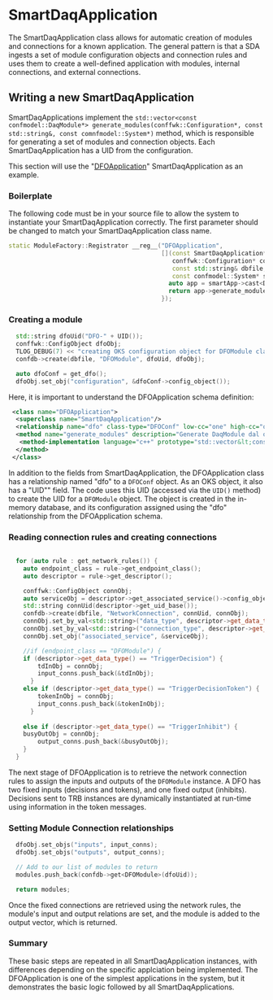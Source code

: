 # SmartDaqApplication

The SmartDaqApplication class allows for automatic creation of modules and connections for a known application. The general pattern is that a SDA ingests a set of module configuration objects and connection rules and uses them to create a well-defined application with modules, internal connections, and external connections.

## Writing a new SmartDaqApplication

SmartDaqApplications implement the `std::vector<const confmodel::DaqModule*> generate_modules(conffwk::Configuration*, const std::string&, const comnfmodel::System*)` method, which is responsible for generating a set of modules and connection objects. Each SmartDaqApplication has a UID from the configuration.

This section will use the "[DFOApplication](https://github.com/DUNE-DAQ/appmodel/blob/develop/src/DFOApplication.cpp)" SmartDaqApplication as an example.

### Boilerplate

The following code must be in your source file to allow the system to instantiate your SmartDaqApplication correctly. The first parameter should be changed to match your SmartDaqApplication class name.
```C++
static ModuleFactory::Registrator __reg__("DFOApplication",
                                          [](const SmartDaqApplication* smartApp,
                                             conffwk::Configuration* confdb,
                                             const std::string& dbfile,
                                             const confmodel::System* system) -> ModuleFactory::ReturnType {
                                            auto app = smartApp->cast<DFOApplication>();
                                            return app->generate_modules(confdb, dbfile, system);
                                          });

```

### Creating a module

```C++
  std::string dfoUid("DFO-" + UID());
  conffwk::ConfigObject dfoObj;
  TLOG_DEBUG(7) << "creating OKS configuration object for DFOModule class ";
  confdb->create(dbfile, "DFOModule", dfoUid, dfoObj);

  auto dfoConf = get_dfo();
  dfoObj.set_obj("configuration", &dfoConf->config_object());
```

Here, it is important to understand the DFOApplication schema definition:
```XML
 <class name="DFOApplication">
  <superclass name="SmartDaqApplication"/>
  <relationship name="dfo" class-type="DFOConf" low-cc="one" high-cc="one" is-composite="no" is-exclusive="no" is-dependent="no"/>
  <method name="generate_modules" description="Generate DaqModule dal objects for streams of the application on the fly">
   <method-implementation language="c++" prototype="std::vector&lt;const dunedaq::confmodel::DaqModule*&gt; generate_modules(conffwk::Configuration*, const std::string&amp;, const confmodel::System*) const override" body=""/>
  </method>
 </class>
```
In addition to the fields from SmartDaqApplication, the DFOApplication class has a relationship named "dfo" to a `DFOConf` object. As an OKS object, it also has a "UID"" field. The code uses this UID (accessed via the `UID()` method) to create the UID for a `DFOModule` object. The object is created in the in-memory database, and its configuration assigned using the "dfo" relationship from the DFOApplication schema.

### Reading connection rules and creating connections

```C++

  for (auto rule : get_network_rules()) {
    auto endpoint_class = rule->get_endpoint_class();
    auto descriptor = rule->get_descriptor();

    conffwk::ConfigObject connObj;
    auto serviceObj = descriptor->get_associated_service()->config_object();
    std::string connUid(descriptor->get_uid_base());
    confdb->create(dbfile, "NetworkConnection", connUid, connObj);
    connObj.set_by_val<std::string>("data_type", descriptor->get_data_type());
    connObj.set_by_val<std::string>("connection_type", descriptor->get_connection_type());
    connObj.set_obj("associated_service", &serviceObj);

    //if (endpoint_class == "DFOModule") {
    if (descriptor->get_data_type() == "TriggerDecision") {
        tdInObj = connObj;
        input_conns.push_back(&tdInObj);
      } 
    else if (descriptor->get_data_type() == "TriggerDecisionToken") {
        tokenInObj = connObj;
        input_conns.push_back(&tokenInObj);
      }
    
    else if (descriptor->get_data_type() == "TriggerInhibit") {
	busyOutObj = connObj;
        output_conns.push_back(&busyOutObj);
    }
  }

```

The next stage of DFOApplication is to retrieve the network connection rules to assign the inputs and outputs of the `DFOModule` instance. A DFO has two fixed inputs (decisions and tokens), and one fixed output (inhibits). Decisions sent to TRB instances are dynamically instantiated at run-time using information in the token messages.

### Setting Module Connection relationships

```C++
  dfoObj.set_objs("inputs", input_conns);
  dfoObj.set_objs("outputs", output_conns);

  // Add to our list of modules to return
  modules.push_back(confdb->get<DFOModule>(dfoUid));

  return modules;
```

Once the fixed connections are retrieved using the network rules, the module's input and output relations are set, and the module is added to the output vector, which is returned.

### Summary

These basic steps are repeated in all SmartDaqApplication instances, with differences depending on the specific applciation being implemented. The DFOApplication is one of the simplest applications in the system, but it demonstrates the basic logic followed by all SmartDaqApplications.